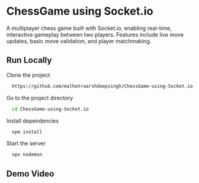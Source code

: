
# ChessGame using Socket.io

A multiplayer chess game built with Socket.io, enabling real-time, interactive gameplay between two players. Features include live move updates, basic move validation, and player matchmaking.

## Run Locally

Clone the project

```bash
  https://github.com/malhotraarshdeepsingh/ChessGame-using-Socket.io
```

Go to the project directory

```bash
  cd ChessGame-using-Socket.io
```

Install dependencies

```bash
  npm install
```

Start the server

```bash
  npx nodemon
```


## Demo Video
